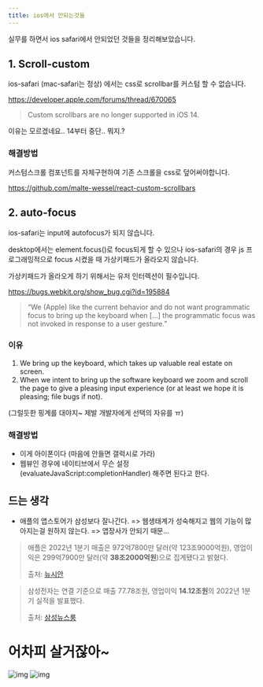 ```yaml
---
title: ios에서 안되는것들
---
```


실무를 하면서 ios safari에서 안되었던 것들을 정리해보았습니다.

## 1. Scroll-custom

ios-safari (mac-safari는 정상) 에서는 css로 scrollbar를 커스텀 할 수 없습니다.

https://developer.apple.com/forums/thread/670065

> Custom scrollbars are no longer supported in iOS 14.

이유는 모르겠네요.. 14부터 중단.. 뭐지.?

### 해결방법

커스텀스크롤 컴포넌트를 자체구현하여 기존 스크롤을 css로 덮어써야합니다.

https://github.com/malte-wessel/react-custom-scrollbars

## 2. auto-focus

ios-safari는 input에 autofocus가 되지 않습니다.

desktop에서는 element.focus()로 focus되게 할 수 있으나 ios-safari의 경우 js 프로그래밍적으로 focus 시켰을 때 가상키패드가 올라오지 않습니다.

가상키패드가 올라오게 하기 위해서는 유저 인터렉션이 필수입니다.

https://bugs.webkit.org/show_bug.cgi?id=195884

> “We (Apple) like the current behavior and do not want programmatic focus to bring up the keyboard when [...] the programmatic focus was not invoked in response to a user gesture.”


### 이유

1. We bring up the keyboard, which takes up valuable real estate on screen.
2. When we intent to bring up the software keyboard we zoom and scroll the page to give a pleasing input experience (or at least we hope it is pleasing; file bugs if not).

(그럴듯한 핑계를 대야지~ 제발 개발자에게 선택의 자유를 ㅠ)

### 해결방법

- 이게 아이폰이다 (마음에 안들면 갤럭시로 가라)
- 웹뷰인 경우에 네이티브에서 무슨 설정(evaluateJavaScript:completionHandler) 해주면 된다고 한다.


## 드는 생각

- 애플의 앱스토어가 삼성보다 잘나간다. => 웹생태계가 성숙해지고 웹의 기능이 많아지는걸 원하지 않는다. => 앱장사가 안되기 때문...

> 애플은 2022년 1분기 매출은 972억7800만 달러(약 123조9000억원), 영업이익은 299억7900만 달러(약 **38조2000억원**)으로 집계됐다고 밝혔다.
> 
> 출처: [뉴시안](http://www.newsian.co.kr)

> 삼성전자는 연결 기준으로 매출 77.78조원, 영업이익 **14.12조원**의 2022년 1분기 실적을 발표했다.
> 
> 출처: [삼성뉴스룸](https://news.samsung.com/kr/%EC%82%BC%EC%84%B1%EC%A0%84%EC%9E%90-2022%EB%85%84-1%EB%B6%84%EA%B8%B0-%EC%8B%A4%EC%A0%81-%EB%B0%9C%ED%91%9C)



# 어차피 살거잖아~

![img](https://cdn.clien.net/web/api/file/F01/9261698/4cbc576a50f284.jpg?w=780&h=30000)
![img](https://cdn.clien.net/web/api/file/F01/9261702/4cbc675710065f.png?w=780&h=30000)

